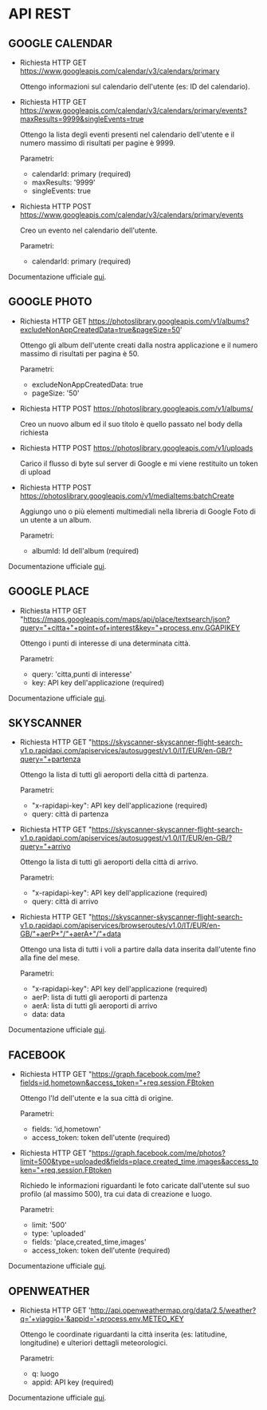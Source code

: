 # API REST

## GOOGLE CALENDAR

* Richiesta HTTP GET https://www.googleapis.com/calendar/v3/calendars/primary

  Ottengo informazioni sul calendario dell'utente (es: ID del calendario). 

* Richiesta HTTP GET https://www.googleapis.com/calendar/v3/calendars/primary/events?maxResults=9999&singleEvents=true

  Ottengo la lista degli eventi presenti nel calendario dell'utente e il numero massimo di risultati per pagine è 9999.
  
  Parametri:
     * calendarId: primary (required)
     * maxResults: '9999'
     * singleEvents: true
  

* Richiesta HTTP POST https://www.googleapis.com/calendar/v3/calendars/primary/events
  
  Creo un evento nel calendario dell'utente.

  Parametri:
     * calendarId: primary (required)
     
Documentazione ufficiale [qui](https://developers.google.com/calendar/).


## GOOGLE PHOTO

* Richiesta HTTP GET https://photoslibrary.googleapis.com/v1/albums?excludeNonAppCreatedData=true&pageSize=50'

  Ottengo gli album dell'utente creati dalla nostra applicazione e il numero massimo di risultati per pagina è 50.
  
  Parametri:
    * excludeNonAppCreatedData: true
    * pageSize: '50'


* Richiesta HTTP POST https://photoslibrary.googleapis.com/v1/albums/
  
  Creo un nuovo album ed il suo titolo è quello passato nel body della richiesta
  

* Richiesta HTTP POST https://photoslibrary.googleapis.com/v1/uploads
  
  Carico il flusso di byte sul server di Google e mi viene restituito un token di upload
  

* Richiesta HTTP POST https://photoslibrary.googleapis.com/v1/mediaItems:batchCreate

  Aggiungo uno o più elementi multimediali nella libreria di Google Foto di un utente a un album.
  
  Parametri:
    * albumId: Id dell'album (required)
    
Documentazione ufficiale [qui](https://developers.google.com/photos).


## GOOGLE PLACE

* Richiesta HTTP GET "https://maps.googleapis.com/maps/api/place/textsearch/json?query="+citta+"+point+of+interest&key="+process.env.GGAPIKEY

  Ottengo i punti di interesse di una determinata città.
  
  Parametri:
    * query: 'citta,punti di interesse'
    * key: API key dell'applicazione (required)
    
Documentazione ufficiale [qui](https://developers.google.com/places/web-service/intro).
  
## SKYSCANNER

* Richiesta HTTP GET "https://skyscanner-skyscanner-flight-search-v1.p.rapidapi.com/apiservices/autosuggest/v1.0/IT/EUR/en-GB/?query="+partenza
  
  Ottengo la lista di tutti gli aeroporti della città di partenza.
  
  Parametri:
    * "x-rapidapi-key": API key dell'applicazione (required)
    * query: città di partenza

* Richiesta HTTP GET "https://skyscanner-skyscanner-flight-search-v1.p.rapidapi.com/apiservices/autosuggest/v1.0/IT/EUR/en-GB/?query="+arrivo
  
  Ottengo la lista di tutti gli aeroporti della città di arrivo.

  Parametri:
    * "x-rapidapi-key": API key dell'applicazione (required)
    * query: città di arrivo
  
* Richiesta HTTP GET "https://skyscanner-skyscanner-flight-search-v1.p.rapidapi.com/apiservices/browseroutes/v1.0/IT/EUR/en-GB/"+aerP+"/"+aerA+"/"+data

  Ottengo una lista di tutti i voli a partire dalla data inserita dall'utente fino alla fine del mese. 
  
  Parametri: 
    * "x-rapidapi-key": API key dell'applicazione (required)
    * aerP: lista di tutti gli aeroporti di partenza
    * aerA: lista di tutti gli aeroporti di arrivo
    * data: data
    
Documentazione ufficiale [qui](https://rapidapi.com/skyscanner/api/skyscanner-flight-search).   


## FACEBOOK

* Richiesta HTTP GET "https://graph.facebook.com/me?fields=id,hometown&access_token="+req.session.FBtoken

  Ottengo l'Id dell'utente e la sua città di origine.
  
  Parametri:
    * fields: 'id,hometown'
    * access_token: token dell'utente (required)

* Richiesta HTTP GET "https://graph.facebook.com/me/photos?limit=500&type=uploaded&fields=place,created_time,images&access_token="+req.session.FBtoken
  
  Richiedo le informazioni riguardanti le foto caricate dall'utente sul suo profilo (al massimo 500), tra cui data di creazione e luogo.
  
  Parametri:
    * limit: '500'
    * type: 'uploaded'
    * fields: 'place,created_time,images'
    * access_token: token dell'utente (required)
  
Documentazione ufficiale [qui](https://developers.facebook.com/docs/platforminsights/page).   


## OPENWEATHER

* Richiesta HTTP GET 'http://api.openweathermap.org/data/2.5/weather?q='+viaggio+'&appid='+process.env.METEO_KEY

  Ottengo le coordinate riguardanti la città inserita (es: latitudine, longitudine) e ulteriori dettagli meteorologici.
  
  Parametri:
    * q: luogo
    * appid: API key (required)
    
Documentazione ufficiale [qui](https://rapidapi.com/community/api/open-weather-map).

  
    

